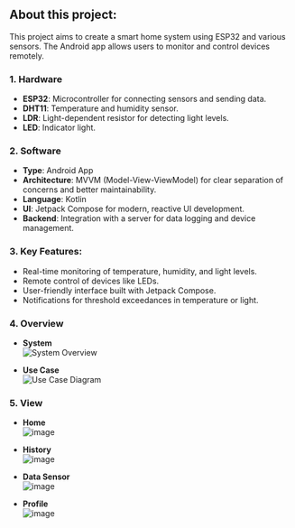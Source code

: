 ## About this project:
This project aims to create a smart home system using ESP32 and various sensors. The Android app allows users to monitor and control devices remotely.

### 1. Hardware
   - **ESP32**: Microcontroller for connecting sensors and sending data.
   - **DHT11**: Temperature and humidity sensor.
   - **LDR**: Light-dependent resistor for detecting light levels.
   - **LED**: Indicator light.

### 2. Software
   - **Type**: Android App
   - **Architecture**: MVVM (Model-View-ViewModel) for clear separation of concerns and better maintainability.
   - **Language**: Kotlin
   - **UI**: Jetpack Compose for modern, reactive UI development.
   - **Backend**: Integration with a server for data logging and device management.
   
### 3. Key Features:
   - Real-time monitoring of temperature, humidity, and light levels.
   - Remote control of devices like LEDs.
   - User-friendly interface built with Jetpack Compose.
   - Notifications for threshold exceedances in temperature or light.
### 4. Overview
   - **System**  
     ![System Overview](https://github.com/user-attachments/assets/ec417ef5-3358-4a50-8336-881a7d91dd39 "Tổng quan hệ thống")
     

   - **Use Case**  
     ![Use Case Diagram](https://github.com/user-attachments/assets/d4cd50f5-a95e-41ed-9eda-04d60db6acbf "Use Case Diagram")
     


### 5. View
   - **Home**  
     ![image](https://github.com/user-attachments/assets/6125bde2-209a-4751-840b-d19e27156f50)


     
   - **History**  
     ![image](https://github.com/user-attachments/assets/51a99689-7531-4faa-a7e4-dc91aa800732)

     
   - **Data Sensor**  
     ![image](https://github.com/user-attachments/assets/1e6b3b23-35b8-4877-9525-e81c8593aa05)


     
   - **Profile**  
     ![image](https://github.com/user-attachments/assets/2cb96199-cb95-4394-bb29-2ae38a242c13)




